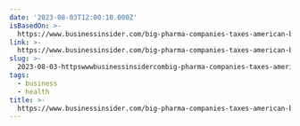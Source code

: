 ```yaml
---
date: '2023-08-03T12:00:10.000Z'
isBasedOn: >-
  https://www.businessinsider.com/big-pharma-companies-taxes-american-billion-dollar-profits-drugs-healthcare-2023-8?r=US&IR=T
link: >-
  https://www.businessinsider.com/big-pharma-companies-taxes-american-billion-dollar-profits-drugs-healthcare-2023-8?r=US&IR=T
slug: >-
  2023-08-03-httpswwwbusinessinsidercombig-pharma-companies-taxes-american-billion-dollar-profits-drugs-healthcare-2023-8rusandirt
tags:
  - business
  - health
title: >-
  https://www.businessinsider.com/big-pharma-companies-taxes-american-billion-dollar-profits-drugs-healthcare-2023-8?r=US&IR=T
---
```



